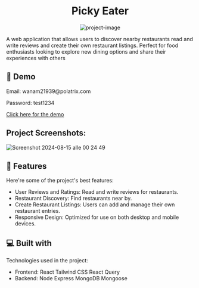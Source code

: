 <h1 align="center" id="title">Picky Eater</h1>

<p align="center"><img src="https://socialify.git.ci/emirmurati/picky/image?forks=1&amp;issues=1&amp;name=1&amp;owner=1&amp;pulls=1&amp;stargazers=1&amp;theme=Light" alt="project-image"></p>

<p id="description">A web application that allows users to discover nearby restaurants read and write reviews and create their own restaurant listings. Perfect for food enthusiasts looking to explore new dining options and share their experiences with others</p>

<h2>🚀 Demo</h2>
<p>Email: wanam21939@polatrix.com</p>

<p>Password: test1234</p>

<a href="https://picky-lovat.vercel.app/" target="_blank">Click here for the demo </a>

<h2>Project Screenshots:</h2>

![Screenshot 2024-08-15 alle 00 24 49](https://github.com/user-attachments/assets/48f8f6f6-48af-4c63-ab45-ab5175511e90)

<h2>🧐 Features</h2>

Here're some of the project's best features:

- User Reviews and Ratings: Read and write reviews for restaurants.
- Restaurant Discovery: Find restaurants near by.
- Create Restaurant Listings: Users can add and manage their own restaurant entries.
- Responsive Design: Optimized for use on both desktop and mobile devices.

<h2>💻 Built with</h2>

Technologies used in the project:

- Frontend: React Tailwind CSS React Query
- Backend: Node Express MongoDB Mongoose
